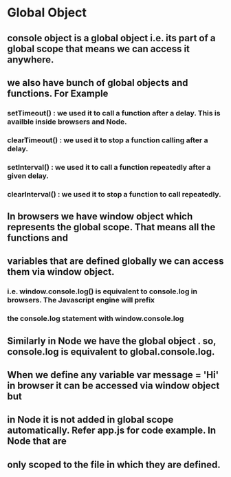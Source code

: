 # Global Object

## console object is a global object i.e. its part of a global scope that means we can access it anywhere.

## we also have bunch of global objects and functions. For Example

### setTimeout() : we used it to call a function after a delay. This is availble inside browsers and Node.

### clearTimeout() : we used it to stop a function calling after a delay.

### setInterval() : we used it to call a function repeatedly after a given delay.

### clearInterval() : we used it to stop a function to call repeatedly.

## In browsers we have window object which represents the global scope. That means all the functions and

## variables that are defined globally we can access them via window object.

### i.e. window.console.log() is equivalent to console.log in browsers. The Javascript engine will prefix

### the console.log statement with window.console.log

## Similarly in Node we have the global object . so, console.log is equivalent to global.console.log.

## When we define any variable var message = 'Hi' in browser it can be accessed via window object but

## in Node it is not added in global scope automatically. Refer app.js for code example. In Node that are

## only scoped to the file in which they are defined.
